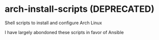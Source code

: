 # arch-install-scripts (DEPRECATED)
Shell scripts to install and configure Arch Linux

I have largely abondoned these scripts in favor of Ansible

